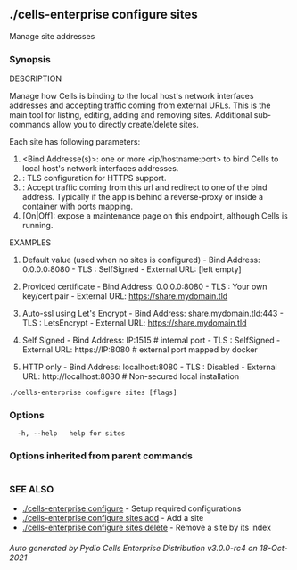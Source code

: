 ## ./cells-enterprise configure sites

Manage site addresses

### Synopsis


DESCRIPTION
  
  Manage how Cells is binding to the local host's network interfaces addresses and accepting traffic coming from external URLs.
  This is the main tool for listing, editing, adding and removing sites. Additional sub-commands allow you to directly create/delete sites.
  
  Each site has following parameters:
   1. <Bind Addresse(s)>: one or more <ip/hostname:port> to bind Cells to local host's network interfaces addresses. 
   2. <TLS Settings>: TLS configuration for HTTPS support.
   3. <External URL>: Accept traffic coming from this url and redirect to one of the bind address.
      Typically if the app is behind a reverse-proxy or inside a container with ports mapping.
   4. <Maintenance Mode> [On|Off]: expose a maintenance page on this endpoint, although Cells is running.

EXAMPLES 

  1. Default value (used when no sites is configured)
    - Bind Address: 0.0.0.0:8080
    - TLS : SelfSigned
    - External URL: [left empty]
  
  2. Provided certificate
    - Bind Address: 0.0.0.0:8080
    - TLS : Your own key/cert pair
    - External URL: https://share.mydomain.tld
  
  3. Auto-ssl using Let's Encrypt 
    - Bind Address: share.mydomain.tld:443
    - TLS : LetsEncrypt
    - External URL: https://share.mydomain.tld
  
  4. Self Signed
    - Bind Address: IP:1515         # internal port
    - TLS : SelfSigned
    - External URL: https://IP:8080   # external port mapped by docker
  
  5. HTTP only
    - Bind Address: localhost:8080
    - TLS : Disabled
    - External URL: http://localhost:8080  # Non-secured local installation



```
./cells-enterprise configure sites [flags]
```

### Options

```
  -h, --help   help for sites
```

### Options inherited from parent commands

```
```

### SEE ALSO

* [./cells-enterprise configure](./cells-enterprise-configure)	 - Setup required configurations
* [./cells-enterprise configure sites add](./cells-enterprise-configure-sites-add)	 - Add a site
* [./cells-enterprise configure sites delete](./cells-enterprise-configure-sites-delete)	 - Remove a site by its index

###### Auto generated by Pydio Cells Enterprise Distribution v3.0.0-rc4 on 18-Oct-2021
